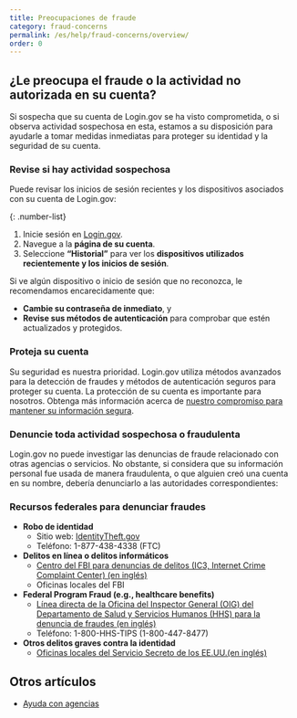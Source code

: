 ```yaml
---
title: Preocupaciones de fraude 
category: fraud-concerns
permalink: /es/help/fraud-concerns/overview/
order: 0
---
```

## ¿Le preocupa el fraude o la actividad no autorizada en su cuenta?

Si sospecha que su cuenta de Login.gov se ha visto comprometida, o si observa actividad sospechosa en esta, estamos a su disposición para ayudarle a tomar medidas inmediatas para proteger su identidad y la seguridad de su cuenta.

### Revise si hay actividad sospechosa
Puede revisar los inicios de sesión recientes y los dispositivos asociados con su cuenta de Login.gov:

{: .number-list}
1. Inicie sesión en [Login.gov](http://secure.login.gov/es/).
2. Navegue a la **página de su cuenta**.
3. Seleccione **“Historial”** para ver los **dispositivos utilizados recientemente y los inicios de sesión**.

Si ve algún dispositivo o inicio de sesión que no reconozca, le recomendamos encarecidamente que:

   * **Cambie su contraseña de inmediato**, y
   * **Revise sus métodos de autenticación** para comprobar que estén actualizados y protegidos.

### Proteja su cuenta
Su seguridad es nuestra prioridad. Login.gov utiliza métodos avanzados para la detección de fraudes y métodos de autenticación seguros para proteger su cuenta. La protección de su cuenta es importante para nosotros. Obtenga más información acerca de [nuestro compromiso para mantener su información segura](https://login.gov/es/policy/).

### Denuncie toda actividad sospechosa o fraudulenta
Login.gov no puede investigar las denuncias de fraude relacionado con otras agencias o servicios. No obstante, si considera que su información personal fue usada de manera fraudulenta, o que alguien creó una cuenta en su nombre, debería denunciarlo a las autoridades correspondientes:

### Recursos federales para denunciar fraudes
* **Robo de identidad**
   * Sitio web: [IdentityTheft.gov](http://identitytheft.gov)
   * Teléfono: 1-877-438-4338 (FTC)
* **Delitos en línea o delitos informáticos**
   * [Centro del FBI para denuncias de delitos (IC3, Internet Crime Complaint Center) (en inglés)](https://www.ic3.gov/)
   * Oficinas locales del FBI
* **Federal Program Fraud (e.g., healthcare benefits)**
   * [Línea directa de la Oficina del Inspector General (OIG) del Departamento de Salud y Servicios Humanos (HHS) para la denuncia de fraudes (en inglés)](https://oig.hhs.gov/fraud/report-fraud/)
   * Teléfono: 1-800-HHS-TIPS (1-800-447-8477)
* **Otros delitos graves contra la identidad**
   * [Oficinas locales del Servicio Secreto de los EE.UU.(en inglés)](https://www.secretservice.gov/contact/field-offices/)

## Otros artículos

* [Ayuda con agencias](/es/help/specific-agencies/overview/)
